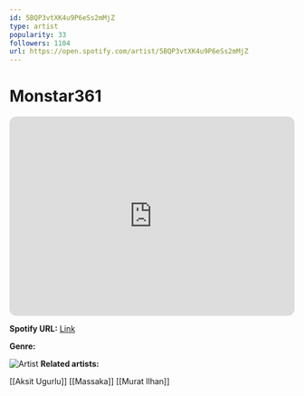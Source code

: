 ```yaml
---
id: 5BQP3vtXK4u9P6eSs2mMjZ
type: artist
popularity: 33
followers: 1104
url: https://open.spotify.com/artist/5BQP3vtXK4u9P6eSs2mMjZ
---
```

# Monstar361

<iframe style="border-radius:12px" src="https://open.spotify.com/embed/artist/5BQP3vtXK4u9P6eSs2mMjZ" width="100%" height="352" frameBorder="0" allowfullscreen="" allow="autoplay; clipboard-write; encrypted-media; fullscreen; picture-in-picture" loading="lazy"></iframe>

**Spotify URL:** [Link](https://open.spotify.com/artist/5BQP3vtXK4u9P6eSs2mMjZ)

**Genre:** 

![Artist](https://i.scdn.co/image/ab6761610000e5ebd0ddb327a322ab5f073c2df5)
**Related artists:**

[[Aksit Ugurlu]]
[[Massaka]]
[[Murat Ilhan]]
